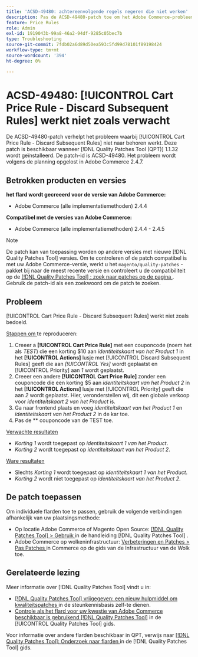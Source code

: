 ```yaml
---
title: 'ACSD-49480: achtereenvolgende regels negeren die niet werken'
description: Pas de ACSD-49480-patch toe om het Adobe Commerce-probleem op te lossen waarbij [!UICONTROL Cart Price Rule - Discard Subsequent Rules] niet naar behoren werkt.
feature: Price Rules
role: Admin
exl-id: 1919043b-99a8-46a2-94df-9285c05bec7b
type: Troubleshooting
source-git-commit: 7fdb02a6d89d50ea593c5fd99d78101f89198424
workflow-type: tm+mt
source-wordcount: '394'
ht-degree: 0%

---
```


# ACSD-49480: [!UICONTROL Cart Price Rule - Discard Subsequent Rules] werkt niet zoals verwacht

De ACSD-49480-patch verhelpt het probleem waarbij [!UICONTROL Cart Price Rule - Discard Subsequent Rules] niet naar behoren werkt. Deze patch is beschikbaar wanneer [!DNL Quality Patches Tool (QPT)] 1.1.32 wordt geïnstalleerd. De patch-id is ACSD-49480. Het probleem wordt volgens de planning opgelost in Adobe Commerce 2.4.7.

## Betrokken producten en versies

**het flard wordt gecreeerd voor de versie van Adobe Commerce:**

* Adobe Commerce (alle implementatiemethoden) 2.4.4

**Compatibel met de versies van Adobe Commerce:**

* Adobe Commerce (alle implementatiemethoden) 2.4.4 - 2.4.5

>[!NOTE]
>
>De patch kan van toepassing worden op andere versies met nieuwe [!DNL Quality Patches Tool] versies. Om te controleren of de patch compatibel is met uw Adobe Commerce-versie, werkt u het `magento/quality-patches` -pakket bij naar de meest recente versie en controleert u de compatibiliteit op de [[!DNL Quality Patches Tool] : zoek naar patches op de pagina ](https://experienceleague.adobe.com/tools/commerce-quality-patches/index.html) . Gebruik de patch-id als een zoekwoord om de patch te zoeken.

## Probleem

[!UICONTROL Cart Price Rule - Discard Subsequent Rules] werkt niet zoals bedoeld.

<u> Stappen om </u> te reproduceren:

1. Creeer a **[!UICONTROL Cart Price Rule]** met een couponcode (noem het als *TEST*) die een korting $10 aan *identiteitskaart van het Product 1* in het **[!UICONTROL Actions]** lusje met [!UICONTROL Discard Subsequent Rules] geeft die aan *[!UICONTROL Yes]* wordt geplaatst en [!UICONTROL Priority] aan *1* wordt geplaatst.
1. Creeer een andere **[!UICONTROL Cart Price Rule]** zonder een couponcode die een korting $5 aan *identiteitskaart van het Product 2* in het **[!UICONTROL Actions]** lusje met [!UICONTROL Priority] geeft die aan *2* wordt geplaatst. Hier, veronderstellen wij, dit een globale verkoop voor *identiteitskaart 2 van het Product* is.
1. Ga naar frontend plaats en voeg *identiteitskaart van het Product 1* en *identiteitskaart van het Product 2* in de kar toe.
1. Pas de ** couponcode van de TEST toe.

<u> Verwachte resultaten </u>

* *Korting 1* wordt toegepast op *identiteitskaart 1 van het Product*.
* *Korting 2* wordt toegepast op *identiteitskaart van het Product 2*.

<u> Ware resultaten </u>

* Slechts *Korting 1* wordt toegepast op *identiteitskaart 1 van het Product*.
* *Korting 2* wordt niet toegepast op *identiteitskaart van het Product 2*.

## De patch toepassen

Om individuele flarden toe te passen, gebruik de volgende verbindingen afhankelijk van uw plaatsingsmethode:

* Op locatie Adobe Commerce of Magento Open Source: [[!DNL Quality Patches Tool] > Gebruik ](/help/tools/quality-patches-tool/usage.md) in de handleiding [!DNL Quality Patches Tool] .
* Adobe Commerce op wolkeninfrastructuur: [ Verbeteringen en Patches > Pas Patches ](https://experienceleague.adobe.com/docs/commerce-cloud-service/user-guide/develop/upgrade/apply-patches.html) in Commerce op de gids van de Infrastructuur van de Wolk toe.

## Gerelateerde lezing

Meer informatie over [!DNL Quality Patches Tool] vindt u in:

* [[!DNL Quality Patches Tool]  vrijgegeven: een nieuw hulpmiddel om kwaliteitspatches ](https://experienceleague.adobe.com/en/docs/commerce-operations/tools/quality-patches-tool/quality-patches-tool-to-self-serve-quality-patches) in de steunkennisbasis zelf-te dienen.
* [ Controle als het flard voor uw kwestie van Adobe Commerce beschikbaar is gebruikend  [!DNL Quality Patches Tool]](/help/tools/quality-patches-tool/patches-available-in-qpt/check-patch-for-magento-issue-with-magento-quality-patches.md) in de [!UICONTROL Quality Patches Tool] gids.


Voor informatie over andere flarden beschikbaar in QPT, verwijs naar [[!DNL Quality Patches Tool]: Onderzoek naar flarden ](https://experienceleague.adobe.com/tools/commerce-quality-patches/index.html) in de [!DNL Quality Patches Tool] gids.
